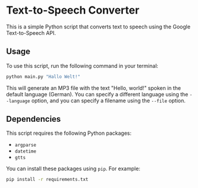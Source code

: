 # Text-to-Speech Converter

This is a simple Python script that converts text to speech using the Google Text-to-Speech API.

## Usage

To use this script, run the following command in your terminal:
```bash
python main.py "Hallo Welt!"
```

This will generate an MP3 file with the text "Hello, world!" spoken in the default language (German). You can specify a different language using the `--language` option, and you can specify a filename using the `--file` option.

## Dependencies

This script requires the following Python packages:

- `argparse`
- `datetime`
- `gtts`

You can install these packages using `pip`. For example:
```bash
pip install -r requirements.txt
```